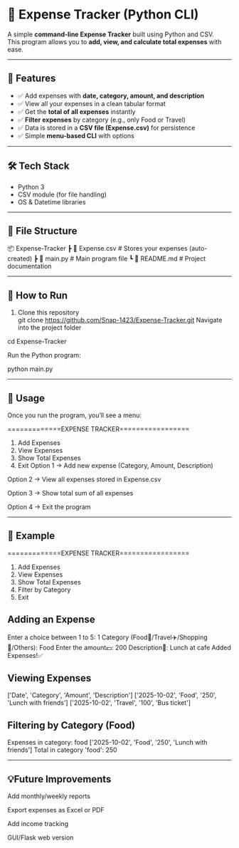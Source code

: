 # 🧾 Expense Tracker (Python CLI)

A simple **command-line Expense Tracker** built using Python and CSV.  
This program allows you to **add, view, and calculate total expenses** with ease.  

---

## 📌 Features
- ✅ Add expenses with **date, category, amount, and description**  
- ✅ View all your expenses in a clean tabular format  
- ✅ Get the **total of all expenses** instantly 
- ✅ **Filter expenses** by category (e.g., only Food or Travel) 
- ✅ Data is stored in a **CSV file (Expense.csv)** for persistence  
- ✅ Simple **menu-based CLI** with options  

---

## 🛠️ Tech Stack
- Python 3  
- CSV module (for file handling)  
- OS & Datetime libraries  

---

## 📂 File Structure
📦 Expense-Tracker
┣ 📜 Expense.csv # Stores your expenses (auto-created)
┣ 📜 main.py # Main program file
┗ 📜 README.md # Project documentation

---

## 🚀 How to Run
1. Clone this repository  
 git clone https://github.com/Snap-1423/Expense-Tracker.git
Navigate into the project folder

cd Expense-Tracker

Run the Python program:

python main.py

---

## 📖 Usage
Once you run the program, you’ll see a menu:

=============EXPENSE TRACKER=================

1. Add Expenses
2. View Expenses
3. Show Total Expenses
4. Exit
Option 1 → Add new expense (Category, Amount, Description)

Option 2 → View all expenses stored in Expense.csv

Option 3 → Show total sum of all expenses

Option 4 → Exit the program

---

## 📸 Example
=============EXPENSE TRACKER=================

1. Add Expenses
2. View Expenses
3. Show Total Expenses
4. Filter by Category
5. Exit

## Adding an Expense
Enter a choice between 1 to 5: 1
Category (Food🍜/Travel✈️/Shopping🏬/Others): Food
Enter the amount💵: 200
Description📄: Lunch at cafe
Added Expenses!✅

## Viewing Expenses
['Date', 'Category', 'Amount', 'Description']
['2025-10-02', 'Food', '250', 'Lunch with friends']
['2025-10-02', 'Travel', '100', 'Bus ticket']

## Filtering by Category (Food)
Expenses in category: food
['2025-10-02', 'Food', '250', 'Lunch with friends']
Total in category 'food': 250

---

## 💡Future Improvements
Add monthly/weekly reports

Export expenses as Excel or PDF

Add income tracking

GUI/Flask web version

